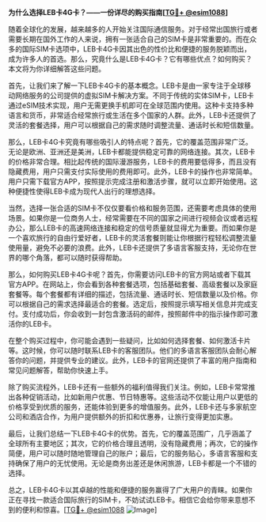 **为什么选择LEB卡4G卡？——一份详尽的购买指南[[TG💪+ @esim1088](https://t.me/s/esim1088)]**

随着全球化的发展，越来越多的人开始关注国际通信服务。对于经常出国旅行或者需要长期在国外工作的人来说，拥有一张适合自己的SIM卡是非常重要的。而在众多的国际SIM卡选项中，LEB卡4G卡因其出色的性价比和便捷的服务脱颖而出，成为许多人的首选。那么，究竟什么是LEB卡4G卡？它有哪些优点？如何购买？本文将为你详细解答这些问题。

首先，让我们来了解一下LEB卡4G卡的基本概念。LEB卡是由一家专注于全球移动网络服务的公司提供的虚拟SIM卡解决方案。不同于传统的实体SIM卡，LEB卡通过eSIM技术实现，用户无需更换手机即可在全球范围内使用。这种卡支持多种语言和货币，非常适合经常旅行或生活在多个国家的人群。此外，LEB卡还提供了灵活的套餐选择，用户可以根据自己的需求随时调整流量、通话时长和短信数量。

那么，LEB卡4G卡究竟有哪些吸引人的特点呢？首先，它的覆盖范围非常广泛。无论是欧洲、亚洲还是美洲，LEB卡都能提供稳定可靠的网络连接。其次，LEB卡的价格非常合理。相比起传统的国际漫游服务，LEB卡的费用要低得多，而且没有隐藏费用，用户只需支付实际使用的费用即可。此外，LEB卡的操作也非常简单。用户只需下载官方APP，按照提示完成注册和激活步骤，就可以立即开始使用。这种便捷性使得LEB卡成为现代人出行的理想选择。

当然，选择一张合适的SIM卡不仅仅要看价格和服务范围，还需要考虑具体的使用场景。如果你是一位商务人士，经常需要在不同的国家之间进行视频会议或者远程办公，那么LEB卡的高速网络连接和稳定的信号质量就显得尤为重要。而如果你是一个喜欢旅行的自由行爱好者，LEB卡的灵活套餐则能让你根据行程轻松调整流量使用量，避免不必要的浪费。此外，LEB卡还提供了多语言客服支持，无论你在世界的哪个角落，都可以随时获得帮助。

那么，如何购买LEB卡4G卡呢？首先，你需要访问LEB卡的官方网站或者下载其官方APP。在网站上，你会看到各种套餐选项，包括基础套餐、高级套餐以及家庭套餐等。每个套餐都有详细的描述，包括流量、通话时长、短信数量以及价格。你可以根据自己的需求选择最适合的套餐。选定后，按照提示填写相关信息并完成支付。支付成功后，你会收到一封包含激活码的邮件，按照邮件中的指示操作即可激活你的LEB卡。

在整个购买过程中，你可能会遇到一些疑问，比如如何选择套餐、如何激活卡片等。这时候，你可以随时联系LEB卡的客服团队。他们的多语言客服团队会耐心解答你的问题，并提供专业的建议。此外，LEB卡的官网还提供了丰富的用户指南和常见问题解答，帮助你快速上手。

除了购买流程外，LEB卡还有一些额外的福利值得我们关注。例如，LEB卡常常推出各种促销活动，比如新用户优惠、节日特惠等。这些活动不仅能让用户以更低的价格享受到优质的服务，还能体验到更多的增值服务。此外，LEB卡还与多家航空公司和酒店合作，为用户提供额外的折扣和优惠券，让旅行变得更加实惠。

最后，让我们总结一下LEB卡4G卡的优势。首先，它的覆盖范围广，几乎涵盖了全球所有主要地区；其次，它的价格合理且透明，没有隐藏费用；再次，它的操作简便，用户可以随时随地管理自己的账户；最后，它的服务贴心，多语言客服和支持确保了用户的无忧使用。无论是商务出差还是休闲旅游，LEB卡都是一个不错的选择。

总之，LEB卡4G卡以其卓越的性能和便捷的服务赢得了广大用户的青睐。如果你正在寻找一款适合国际旅行的SIM卡，不妨试试LEB卡。相信它会给你带来意想不到的便利和惊喜。[[TG💪+ @esim1088](https://t.me/s/esim1088) ![Image](https://i.postimg.cc/4NQfJmqS/Snipaste-2025-05-13-00-14-12.png)]